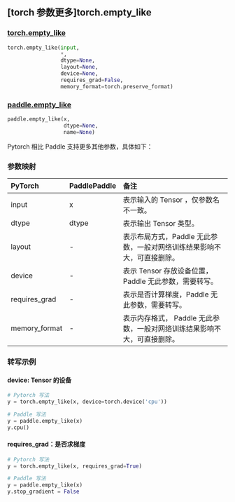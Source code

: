 ## [torch 参数更多]torch.empty_like

###  [torch.empty_like](https://pytorch.org/docs/stable/generated/torch.empty_like.html?highlight=empty_like#torch.empty_like)

```python
torch.empty_like(input,
                 *,
                 dtype=None,
                 layout=None,
                 device=None,
                 requires_grad=False,
                 memory_format=torch.preserve_format)
```

###  [paddle.empty_like](https://www.paddlepaddle.org.cn/documentation/docs/zh/api/paddle/empty_like_cn.html)

```python
paddle.empty_like(x,
                  dtype=None,
                  name=None)
```

Pytorch 相比 Paddle 支持更多其他参数，具体如下：

### 参数映射

| PyTorch       | PaddlePaddle | 备注                                                         |
| :------------ | :----------- | :----------------------------------------------------------- |
| input         | x            | 表示输入的 Tensor ，仅参数名不一致。                         |
| dtype         | dtype        | 表示输出 Tensor 类型。                                       |
| layout        | -            | 表示布局方式，Paddle 无此参数，一般对网络训练结果影响不大，可直接删除。 |
| device        | -            | 表示 Tensor 存放设备位置，Paddle 无此参数，需要转写。    |
| requires_grad | -            | 表示是否计算梯度，Paddle 无此参数，需要转写。            |
| memory_format | -            | 表示内存格式， Paddle 无此参数，一般对网络训练结果影响不大，可直接删除。 |

### 转写示例

#### device: Tensor 的设备

```python
# Pytorch 写法
y = torch.empty_like(x, device=torch.device('cpu'))

# Paddle 写法
y = paddle.empty_like(x)
y.cpu()
```

#### requires_grad：是否求梯度

```python
# Pytorch 写法
y = torch.empty_like(x, requires_grad=True)

# Paddle 写法
y = paddle.empty_like(x)
y.stop_gradient = False
```
